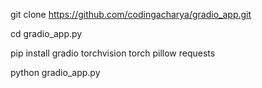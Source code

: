 git clone https://github.com/codingacharya/gradio_app.git

cd gradio_app.py

pip install gradio torchvision torch pillow requests

python gradio_app.py
